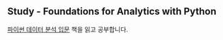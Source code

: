 ## Study - Foundations for Analytics with Python
[파이썬 데이터 분석 입문](http://www.hanbit.co.kr/store/books/look.php?p_code=B9202482281) 책을 읽고 공부합니다. 